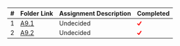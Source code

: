 |   #   | Folder Link | Assignment Description  | Completed |
| :---: | ----------- | ----------------------- | --------- |
|   1   |[A9.1](./A9.1)|Undecided                        |<img src="https://github.com/ACHarrison32/4883-PT-Harrison/blob/main/images.png" width="10">|
|   2   |[A9.2](./A9.2)|Undecided                        |<img src="https://github.com/ACHarrison32/4883-PT-Harrison/blob/main/images.png" width="10">|
